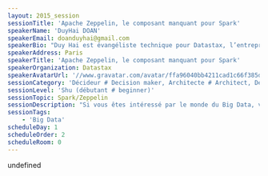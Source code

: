 ```yaml
---
layout: 2015_session
sessionTitle: 'Apache Zeppelin, le composant manquant pour Spark'
speakerName: 'DuyHai DOAN'
speakerEmail: doanduyhai@gmail.com
speakerBio: "Duy Hai est évangéliste technique pour Datastax, l’entreprise commerciale derrière Apache Cassandra.\n\nIl partage son temps entre donner des présentations/meetups/talks sur Cassandra, développer sur des projets open-source pour la communauté et aider les projets utilisant Cassandra.\n\nAvant Datastax, Duy Hai a été développeur freelance Java/Cassandra"
speakerAddress: Paris
speakerTitle: 'Apache Zeppelin, le composant manquant pour Spark'
speakerOrganization: Datastax
speakerAvatarUrl: '//www.gravatar.com/avatar/ffa96040bb4211cad1c66f385d8cb77b?size=200&default=mm'
sessionCategory: 'Décideur # Decision maker, Architecte # Architect, Développeur # Developer, Designer, Data scientist'
sessionLevel: 'Shu (débutant # beginner)'
sessionTopic: Spark/Zeppelin
sessionDescription: "Si vous êtes intéressé par le monde du Big Data, vous avez surement entendu parler d'Apache Spark, mais connaissez vous Apache Zeppelin ? Savez vous qu'il est très facile de générer de jolis graphes avec une interface intuitive pour vos RDD ?\n\nDans cette session, je montrerai par l'exemple le projet Apache Zeppelin et son architecture modulaire qui vous permet d'intégrer n'importe quel parseur de commande pour n'importe quelle application back-end.\n"
sessionTags:
    - 'Big Data'
scheduleDay: 1
scheduleOrder: 2
scheduleRoom: 0
---
```


undefined
